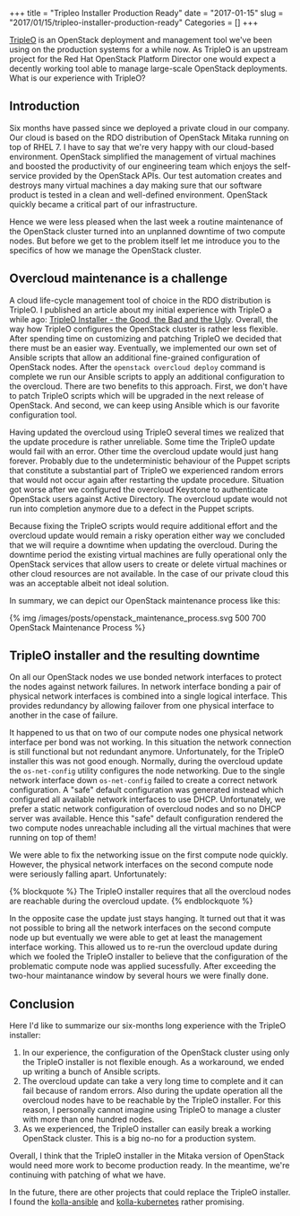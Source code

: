 +++
title = "Tripleo Installer Production Ready"
date = "2017-01-15"
slug = "2017/01/15/tripleo-installer-production-ready"
Categories = []
+++

[TripleO](https://wiki.openstack.org/wiki/TripleO) is an OpenStack deployment and management tool we've been using on the production systems for a while now. As TripleO is an upstream project for the Red Hat OpenStack Platform Director one would expect a decently working tool able to manage large-scale OpenStack deployments. What is our experience with TripleO?

<!-- more -->

## Introduction

Six months have passed since we deployed a private cloud in our company. Our cloud is based on the RDO distribution of OpenStack Mitaka running on top of RHEL 7. I have to say that we're very happy with our cloud-based environment. OpenStack simplified the management of virtual machines and boosted the productivity of our engineering team which enjoys the self-service provided by the OpenStack APIs. Our test automation creates and destroys many virtual machines a day making sure that our software product is tested in a clean and well-defined environment. OpenStack quickly became a critical part of our infrastructure.

Hence we were less pleased when the last week a routine maintenance of the OpenStack cluster turned into an unplanned downtime of two compute nodes. But before we get to the problem itself let me introduce you to the specifics of how we manage the OpenStack cluster.

## Overcloud maintenance is a challenge

A cloud life-cycle management tool of choice in the RDO distribution is TripleO. I published an article about my initial experience with TripleO a while ago: [TripleO Installer - the Good, the Bad and the Ugly](/blog/2016/03/27/tripleo-installer-the-good/). Overall, the way how TripleO configures the OpenStack cluster is rather less flexible. After spending time on customizing and patching TripleO we decided that there must be an easier way. Eventually, we implemented our own set of Ansible scripts that allow an additional fine-grained configuration of OpenStack nodes. After the `openstack overcloud deploy` command is complete we run our Ansible scripts to apply an additional configuration to the overcloud. There are two benefits to this approach. First, we don't have to patch TripleO scripts which will be upgraded in the next release of OpenStack. And second, we can keep using Ansible which is our favorite configuration tool.

Having updated the overcloud using TripleO several times we realized that the update procedure is rather unreliable. Some time the TripleO update would fail with an error. Other time the overcloud update would just hang forever. Probably due to the undeterministic behaviour of the Puppet scripts that constitute a substantial part of TripleO we experienced random errors that would not occur again after restarting the update procedure. Situation got worse after we configured the overcloud Keystone to authenticate OpenStack users against Active Directory. The overcloud update would not run into completion anymore due to a defect in the Puppet scripts.

Because fixing the TripleO scripts would require additional effort and the overcloud update would remain a risky operation either way we concluded that we will require a downtime when updating the overcloud. During the downtime period the existing virtual machines are fully operational only the OpenStack services that allow users to create or delete virtual machines or other cloud resources are not available. In the case of our private cloud this was an acceptable albeit not ideal solution.

In summary, we can depict our OpenStack maintenance process like this:

{% img /images/posts/openstack_maintenance_process.svg 500 700 OpenStack Maintenance Process %}

## TripleO installer and the resulting downtime

On all our OpenStack nodes we use bonded network interfaces to protect the nodes against network failures. In network interface bonding a pair of physical network interfaces is combined into a single logical interface. This provides redundancy by allowing failover from one physical interface to another in the case of failure.

It happened to us that on two of our compute nodes one physical network interface per bond was not working. In this situation the network connection is still functional but not redundant anymore. Unfortunately, for the TripleO installer this was not good enough. Normally, during the overcloud update the `os-net-config` utility configures the node networking. Due to the single network interface down `os-net-config` failed to create a correct network configuration. A "safe" default configuration was generated instead which configured all available network interfaces to use DHCP. Unfortunately, we prefer a static network configuration of overcloud nodes and so no DHCP server was available. Hence this "safe" default configuration rendered the two compute nodes unreachable including all the virtual machines that were running on top of them!

We were able to fix the networking issue on the first compute node quickly. However, the physical network interfaces on the second compute node were seriously falling apart. Unfortunately:

{% blockquote %}
The TripleO installer requires that all the overcloud nodes are reachable during the overcloud update.
{% endblockquote %}

In the opposite case the update just stays hanging. It turned out that it was not possible to bring all the network interfaces on the second compute node up but eventually we were able to get at least the management interface working. This allowed us to re-run the overcloud update during which we fooled the TripleO installer to believe that the configuration of the problematic compute node was applied sucessfully. After exceeding the two-hour maintanance window by several hours we were finally done.

## Conclusion

Here I'd like to summarize our six-months long experience with the TripleO installer:

1. In our experience, the configuration of the OpenStack cluster using only the TripleO installer is not flexible enough. As a workaround, we ended up writing a bunch of Ansible scripts.
2. The overcloud update can take a very long time to complete and it can fail because of random errors. Also during the update operation all the overcloud nodes have to be reachable by the TripleO installer. For this reason, I personally cannot imagine using TripleO to manage a cluster with more than one hundred nodes.
3. As we experienced, the TripleO installer can easily break a working OpenStack cluster. This is a big no-no for a production system.

Overall, I think that the TripleO installer in the Mitaka version of OpenStack would need more work to become production ready. In the meantime, we're continuing with patching of what we have.

In the future, there are other projects that could replace the TripleO installer. I found the [kolla-ansible](https://github.com/openstack/kolla-ansible) and [kolla-kubernetes](https://github.com/openstack/kolla-kubernetes) rather promising.
